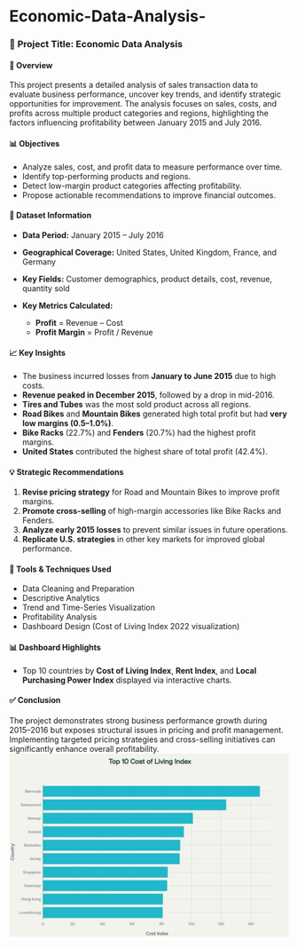 # Economic-Data-Analysis-

### 🧾 **Project Title:** Economic Data Analysis

#### 🚀 **Overview**

This project presents a detailed analysis of sales transaction data to evaluate business performance, uncover key trends, and identify strategic opportunities for improvement. The analysis focuses on sales, costs, and profits across multiple product categories and regions, highlighting the factors influencing profitability between January 2015 and July 2016.

#### 📊 **Objectives**

* Analyze sales, cost, and profit data to measure performance over time.
* Identify top-performing products and regions.
* Detect low-margin product categories affecting profitability.
* Propose actionable recommendations to improve financial outcomes.

#### 📂 **Dataset Information**

* **Data Period:** January 2015 – July 2016
* **Geographical Coverage:** United States, United Kingdom, France, and Germany
* **Key Fields:** Customer demographics, product details, cost, revenue, quantity sold
* **Key Metrics Calculated:**

  * **Profit** = Revenue – Cost
  * **Profit Margin** = Profit / Revenue

#### 📈 **Key Insights**

* The business incurred losses from **January to June 2015** due to high costs.
* **Revenue peaked in December 2015**, followed by a drop in mid-2016.
* **Tires and Tubes** was the most sold product across all regions.
* **Road Bikes** and **Mountain Bikes** generated high total profit but had **very low margins (0.5–1.0%)**.
* **Bike Racks** (22.7%) and **Fenders** (20.7%) had the highest profit margins.
* **United States** contributed the highest share of total profit (42.4%).

#### 💡 **Strategic Recommendations**

1. **Revise pricing strategy** for Road and Mountain Bikes to improve profit margins.
2. **Promote cross-selling** of high-margin accessories like Bike Racks and Fenders.
3. **Analyze early 2015 losses** to prevent similar issues in future operations.
4. **Replicate U.S. strategies** in other key markets for improved global performance.

#### 🧠 **Tools & Techniques Used**

* Data Cleaning and Preparation
* Descriptive Analytics
* Trend and Time-Series Visualization
* Profitability Analysis
* Dashboard Design (Cost of Living Index 2022 visualization)

#### 📊 **Dashboard Highlights**

* Top 10 countries by **Cost of Living Index**, **Rent Index**, and **Local Purchasing Power Index** displayed via interactive charts.

#### ✅ **Conclusion**

The project demonstrates strong business performance growth during 2015–2016 but exposes structural issues in pricing and profit management. Implementing targeted pricing strategies and cross-selling initiatives can significantly enhance overall profitability.
![Image](https://github.com/ramyaa0805/Economic-Data-Analysis-/blob/ce0e45173962e75dd1b282abdfc87101d4743c04/WhatsApp%20Image%202025-10-05%20at%2012.19.06_108eec24.jpg)
